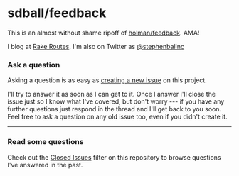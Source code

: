 # sdball/feedback

This is an almost without shame ripoff of [holman/feedback](https://github.com/holman/feedback). AMA!

I blog at [Rake Routes](http://rakeroutes.com). I'm also on Twitter as [@stephenballnc](http://twitter.com/stephenballnc)

### Ask a question

Asking a question is as easy as
[creating a new issue](https://github.com/sdball/feedback/issues/new) on this
project.

I'll try to answer it as soon as I can get to it. Once I answer I'll close the
issue just so I know what I've covered, but don't worry --- if you have any further
questions just respond in the thread and I'll get back to you soon. Feel free to
ask a question on any old issue too, even if you didn't create it.

---

### Read some questions

Check out the [Closed Issues](https://github.com/sdball/feedback/issues?sort=created&direction=desc&state=closed&page=1)
filter on this repository to browse questions I've answered in the past.
